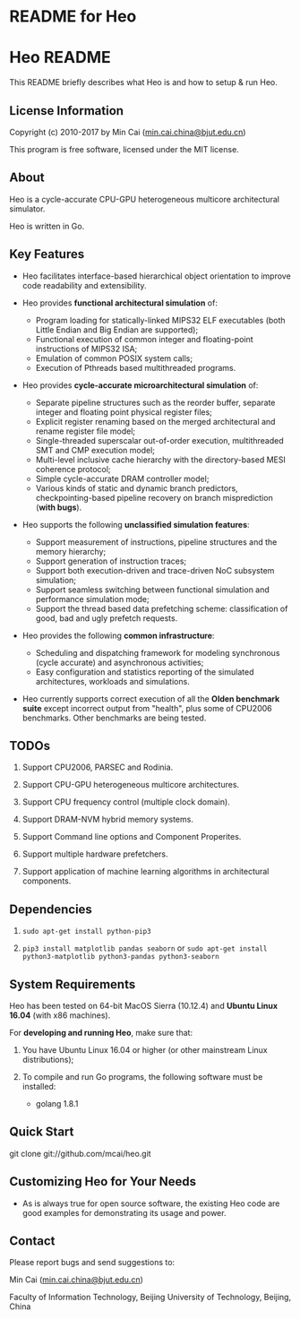 # README for Heo

# Heo README

This README briefly describes what Heo is and how to setup & run Heo.

## License Information

Copyright (c) 2010-2017 by Min Cai (<min.cai.china@bjut.edu.cn>)

This program is free software, licensed under the MIT license.

## About

Heo is a cycle-accurate CPU-GPU heterogeneous multicore architectural simulator.

Heo is written in Go.

## Key Features

- Heo facilitates interface-based hierarchical object orientation to improve code readability and extensibility.

- Heo provides **functional architectural simulation** of:
	- Program loading for statically-linked MIPS32 ELF executables (both Little Endian and Big Endian are supported);
	- Functional execution of common integer and floating-point instructions of MIPS32 ISA;
	- Emulation of common POSIX system calls;
	- Execution of Pthreads based multithreaded programs.

- Heo provides **cycle-accurate microarchitectural simulation** of:
	- Separate pipeline structures such as the reorder buffer, separate integer and floating point physical register files;
	- Explicit register renaming based on the merged architectural and rename register file model;
	- Single-threaded superscalar out-of-order execution, multithreaded SMT and CMP execution model;
	- Multi-level inclusive cache hierarchy with the directory-based MESI coherence protocol;
	- Simple cycle-accurate DRAM controller model;
	- Various kinds of static and dynamic branch predictors, checkpointing-based pipeline recovery on branch misprediction (**with bugs**).

- Heo supports the following **unclassified simulation features**:
	- Support measurement of instructions, pipeline structures and the memory hierarchy;
	- Support generation of instruction traces;
	- Support both execution-driven and trace-driven NoC subsystem simulation;
	- Support seamless switching between functional simulation and performance simulation mode;
	- Support the thread based data prefetching scheme: classification of good, bad and ugly prefetch requests.

- Heo provides the following **common infrastructure**:
	- Scheduling and dispatching framework for modeling synchronous (cycle accurate) and asynchronous activities;
	- Easy configuration and statistics reporting of the simulated architectures, workloads and simulations.

- Heo currently supports correct execution of all the **Olden benchmark suite** except incorrect output from "health", plus some of CPU2006 benchmarks. Other benchmarks are being tested.

## TODOs

1. Support CPU2006, PARSEC and Rodinia.

2. Support CPU-GPU heterogeneous multicore architectures.

3. Support CPU frequency control (multiple clock domain).

4. Support DRAM-NVM hybrid memory systems.

5. Support Command line options and Component Properites.

6. Support multiple hardware prefetchers.

7. Support application of machine learning algorithms in architectural components.

## Dependencies

1. `sudo apt-get install python-pip3`

2. `pip3 install matplotlib pandas seaborn` or `sudo apt-get install python3-matplotlib python3-pandas python3-seaborn`


## System Requirements

Heo has been tested on 64-bit MacOS Sierra (10.12.4) and **Ubuntu Linux 16.04** (with x86 machines).

For **developing and running Heo**, make sure that:

1. You have Ubuntu Linux 16.04 or higher (or other mainstream Linux distributions);

2. To compile and run Go programs, the following software must be installed:
	- golang 1.8.1

## Quick Start

git clone git://github.com/mcai/heo.git

## Customizing Heo for Your Needs

- As is always true for open source software, the existing Heo code are good examples for demonstrating its usage and power.

## Contact

Please report bugs and send suggestions to:

Min Cai (<min.cai.china@bjut.edu.cn>)

Faculty of Information Technology, Beijing University of Technology, Beijing, China
